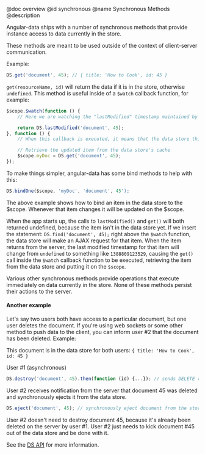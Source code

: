 @doc overview
@id synchronous
@name Synchronous Methods
@description

Angular-data ships with a number of synchronous methods that provide instance access to data currently in the store.

These methods are meant to be used outside of the context of client-server communication.

Example:

```js
DS.get('document', 45); // { title: 'How to Cook', id: 45 }
```

`get(resourceName, id)` will return the data if it is in the store, otherwise `undefined`. This method is useful inside
of a `$watch` callback function, for example:

```js
$scope.$watch(function () {
	// Here we are watching the "lastModified" timestamp maintained by the data store for this particular document

	return DS.lastModified('document', 45);
}, function () {
	// When this callback is executed, it means that the data store thinks the item changed

	// Retrieve the updated item from the data store's cache
	$scope.myDoc = DS.get('document', 45);
});
```

To make things simpler, angular-data has some bind methods to help with this:

```js
DS.bindOne($scope, 'myDoc', 'document', 45');
```

The above example shows how to bind an item in the data store to the $scope. Whenever that item changes it will be updated
on the $scope.

When the app starts up, the calls to `lastModified()` and `get()` will both returned undefined, because the item isn't in
the data store yet. If we insert the statement: `DS.find('document', 45);` right above the `$watch` function, the data store will make an
AJAX request for that item. When the item returns from the server, the last modified timestamp for that item will change
from `undefined` to something like `1388809123529`, causing the `get()` call inside the `$watch` callback function to be
executed, retrieving the item from the data store and putting it on the `$scope`.

Various other synchronous methods provide operations that execute immediately on data currently in the store. None of
these methods persist their actions to the server.

#### Another example

Let's say two users both have access to a particular document, but one user deletes the document. If you're using web
sockets or some other method to push data to the client, you can inform user #2 that the document has been
deleted. Example:

This document is in the data store for both users: `{ title: 'How to Cook', id: 45 }`

User #1 (asynchronous)
```js
DS.destroy('document', 45).then(function (id) {...}); // sends DELETE request to the server
```

User #2 receives notification from the server that document 45 was deleted and synchronously ejects it from the data store.
```js
DS.eject('document', 45); // synchronously eject document from the store
```

User #2 doesn't need to destroy document 45, because it's already been deleted on the server by user #1. User #2 just
needs to kick document #45 out of the data store and be done with it.

See the [DS API](/documentation/api/angular-data/DS) for more information.
